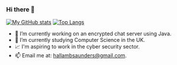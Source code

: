 ### Hi there 👋


[![My GitHub stats](https://github-readme-stats.vercel.app/api?username=HallamSaunders)](https://github.com/HallamSaunders/github-readme-stats)
[![Top Langs](https://github-readme-stats.vercel.app/api/top-langs/?username=HallamSaunders&layout=donut&theme=dark)](https://github.com/HallamSaunders/github-readme-stats)

<!--
**HallamSaunders/HallamSaunders** is a ✨ _special_ ✨ repository because its `README.md` (this file) appears on your GitHub profile.

Here are some ideas to get you started:
-->

- 🔭 I’m currently working on an encrypted chat server using Java.
- 🌱 I’m currently studying Computer Science in the UK.
- :chart_with_upwards_trend: I'm aspiring to work in the cyber security sector.
- 📫 Email me at: hallambsaunders@gmail.com.

<!--
- ⚡ Fun fact: ... 
- 👯 I’m looking to collaborate on ...
- 🤔 I’m looking for help with ...
- 💬 Ask me about ...
-->

